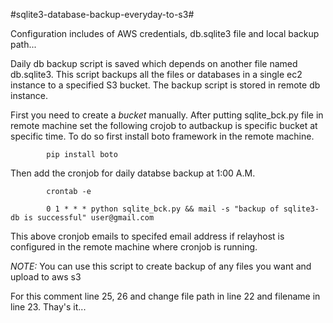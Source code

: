 #sqlite3-database-backup-everyday-to-s3#

Configuration includes of AWS credentials, db.sqlite3 file and local backup path...

Daily db backup script is saved which depends on another file named db.sqlite3. This script backups all the files or databases in a single ec2 instance to a specified S3 bucket. The backup script is stored in remote db instance.

First you need to create a *bucket* manually. After putting sqlite_bck.py file in remote machine set the following crojob to autbackup is specific bucket at specific time. To do so first install boto framework in the remote machine.

```
        pip install boto
```

Then add the cronjob for daily databse backup at 1:00 A.M.

```
        crontab -e
```

```
        0 1 * * * python sqlite_bck.py && mail -s "backup of sqlite3-db is successful" user@gmail.com
```

This above cronjob emails to specifed email address if relayhost is configured in the remote machine where cronjob is running.


*NOTE:* You can use this script to create backup of any files you want and upload to aws s3

For this comment line 25, 26 and change file path in line 22 and filename in line 23. Thay's it...
